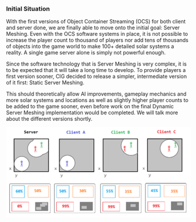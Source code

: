 ### Initial Situation
With the first versions of Object Container Streaming (OCS) for both client and server done, we are finally able to move onto the initial goal: Server Meshing. Even with the OCS software systems in place, it is not possible to increase the player count to thousand of players nor add tens of thousands of objects into the game world to make 100+ detailed solar systems a reality. A single game server alone is simply not powerful enough.

Since the software technology that is Server Meshing is very complex, it is to be expected that it will take a long time to develop. To provide players a first version sooner, CIG decided to release a simpler, intermediate version of it first: Static Server Meshing.

This should theoretically allow AI improvements, gameplay mechanics and more solar systems and locations as well as slightly higher player counts to be added to the game sooner, even before work on the final Dynamic Server Meshing implementation would be completed. We will talk more about the different versions shortly.

![Image](/images/static_server_meshing/image-01.png)
